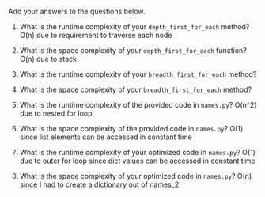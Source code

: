 Add your answers to the questions below.

1. What is the runtime complexity of your `depth_first_for_each` method?
O(n) due to requirement to traverse each node
2. What is the space complexity of your `depth_first_for_each` function?
O(n) due to stack
3. What is the runtime complexity of your `breadth_first_for_each` method?

4. What is the space complexity of your `breadth_first_for_each` method?


5. What is the runtime complexity of the provided code in `names.py`?
O(n^2) due to nested for loop
6. What is the space complexity of the provided code in `names.py`?
O(1) since list elements can be accessed in constant time
7. What is the runtime complexity of your optimized code in `names.py`?
O(1) due to outer for loop since dict values can be accessed in constant time
8. What is the space complexity of your optimized code in `names.py`?
O(n) since I had to create a dictionary out of names_2